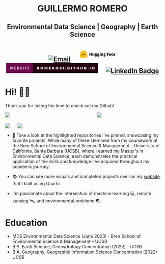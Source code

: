 
<h1 align="center"> GUILLERMO ROMERO </h1>

<h2 align="center"> Environmental Data Science | Geography | Earth Science </h2>


<h2 align="center">
<a href="mailto:romero61@bren.ucsb.edu"><img src="https://img.shields.io/badge/Gmail-EA4335?logo=gmail&logoColor=fff&style=flat" alt="Email" style="width: 90px; margin-right: 20px;"/></a>
<a href="https://huggingface.co/romero61"><img src="https://raw.githubusercontent.com/romero61/romero61.github.io/main/img/hf-logo.png" alt="HF Logo" style="width: 125px;" /></a>
<a href="https://romero61.github.io/"><img src="https://github.com/romero61/romero61.github.io/blob/main/img/website-romero61.github.io.svg" alt="romero61.github.io" style="width: 300px; margin-right: 20px;"/></a>
<a href="https://www.linkedin.com/in/romero61/"><img src="https://img.shields.io/badge/LinkedIn-0A66C2?logo=linkedin&logoColor=fff&style=for-the-badge" alt="LinkedIn Badge" style="width: 125px;" /></a>
  
</h2>

# Hi! 👋🏽
Thank you for taking the time to check out my Github! 

<img align="left"  src="https://raw.githubusercontent.com/romero61/github-stats/master/generated/overview.svg#gh-dark-mode-only" style="width: 280px; margin-right: 20px;" /> <img  src="https://raw.githubusercontent.com/romero61/github-stats/master/generated/overview.svg#gh-light-mode-only" style="width: 280px; margin-right: 20px;" />

<img align="center"  src="https://raw.githubusercontent.com/romero61/github-stats/master/generated/languages.svg#gh-dark-mode-only" style= "width: 280px; margin-right: 20px;" /> <img align="center" src="https://raw.githubusercontent.com/romero61/github-stats/master/generated/languages.svg#gh-light-mode-only" style="width: 280px; margin-right: 20px;" />
<br clear="all" />
- 📌 Take a look at the highlighted repositories I've pinned, showcasing my favorite projects. While many of these stemmed from my coursework at the Bren School of Environmental Science & Management – University of California, Santa Barbara (UCSB), where I earned my Master's in Environmental Data Science, each demonstrates the practical application of the skills and knowledge I've acquired throughout my academic journey.





  
- 📚 You can see more visuals and completed projects over on my [website](https://romero61.github.io/projects.html) that I built using Quarto.

-  I'm passionate about the intersection of machine learning  💻, remote sensing 🛰, and environmental problems 🌏.

# Education
- MDS  Environmental Data Science (June 2023) - Bren School of Environmental Science & Management – UCSB
- B.S. Earth Science, Geohydrology Concentration (2022) - UCSB
- B.A. Geography, Geographic Information Science Concentration (2022)- UCSB



<!--
**romero61/romero61** is a ✨ _special_ ✨ repository because its `README.md` (this file) appears on your GitHub profile.

Here are some ideas to get you started:

- 🔭 I’m currently working on ...
- 🌱 I’m currently learning ...
- 👯 I’m looking to collaborate on ...
- 🤔 I’m looking for help with ...
- 💬 Ask me about ...
- 📫 How to reach me: ...
- 😄 Pronouns: ...
- ⚡ Fun fact: ...
-->
